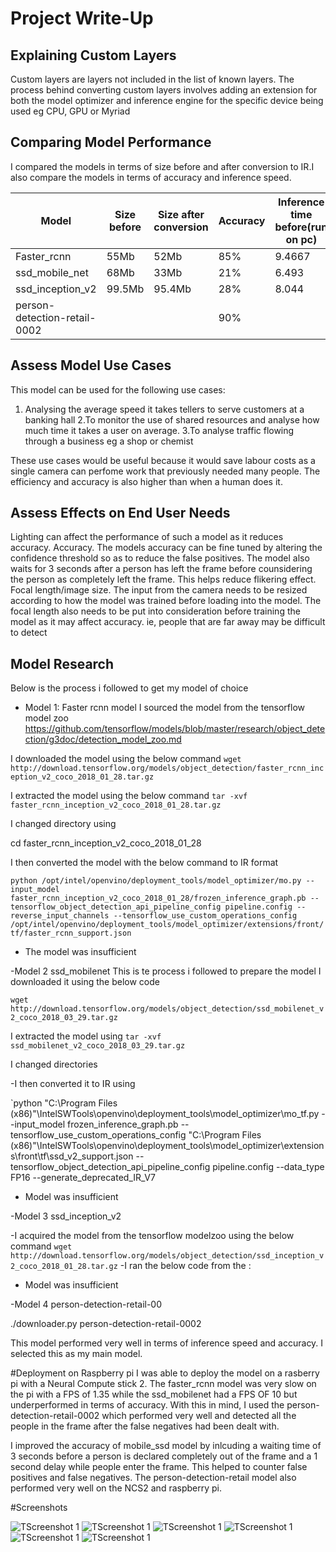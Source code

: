 # Project Write-Up

## Explaining Custom Layers
Custom layers are layers not included in the list of known layers.
The process behind converting custom layers involves adding an extension for both the model optimizer and inference engine for the specific device being used eg CPU, GPU or Myriad



## Comparing Model Performance

I compared the models in terms of size before and after conversion to IR.I also compare the models in terms of accuracy and inference speed.

Model|Size before|Size after conversion|Accuracy|Inference time before(run on pc)|Inference time after
---------|----------|------|------|-------|--------|
Faster_rcnn| 55Mb| 52Mb| 85%|9.4667|907ms
ssd_mobile_net| 68Mb| 33Mb| 21% |6.493|70ms
ssd_inception_v2|99.5Mb|95.4Mb|28%|8.044|157ms
person-detection-retail-0002| | |90%| |47ms



## Assess Model Use Cases

This model can be used for the following use cases:
1. Analysing the average speed it takes tellers to serve customers at a banking hall
2.To monitor the use of shared resources and analyse how much time it takes a user on average.
3.To analyse traffic flowing through a business eg a shop or chemist

These use cases would be useful because it would save labour costs as a single camera can perfome work that previously needed many people. The efficiency and accuracy is also higher than when a human does it.

## Assess Effects on End User Needs

Lighting can affect the performance of such a model as it reduces accuracy. 
Accuracy. The models accuracy can be fine tuned by altering the confidence threshold so as to reduce the false positives. The model also waits for 3 seconds after a person has left the frame before counsidering the person as completely left the frame. This helps reduce flikering effect.
Focal length/image size. The input from the camera needs to be resized according to how the model was trained before loading into the model. The focal length also needs to be put into consideration before training the model as it may affect accuracy. ie, people that are far away may be difficult to detect 

## Model Research



Below is the process i followed to get my model of choice

- Model 1: Faster rcnn model
 I sourced the model from the tensorflow model zoo https://github.com/tensorflow/models/blob/master/research/object_detection/g3doc/detection_model_zoo.md
 
 
 I downloaded the model using the below command
 `wget http://download.tensorflow.org/models/object_detection/faster_rcnn_inception_v2_coco_2018_01_28.tar.gz`
 
 I extracted the model using the below command
 `tar -xvf faster_rcnn_inception_v2_coco_2018_01_28.tar.gz`
  
 I changed directory using
  
 cd faster_rcnn_inception_v2_coco_2018_01_28
  
 I then converted the model with the below command to IR format
  
  `python /opt/intel/openvino/deployment_tools/model_optimizer/mo.py --input_model faster_rcnn_inception_v2_coco_2018_01_28/frozen_inference_graph.pb --tensorflow_object_detection_api_pipeline_config pipeline.config --reverse_input_channels --tensorflow_use_custom_operations_config /opt/intel/openvino/deployment_tools/model_optimizer/extensions/front/tf/faster_rcnn_support.json`
  
  - The model was insufficient

-Model 2 ssd_mobilenet
 This is te process i followed to prepare the model
 I downloaded it using the below code
    
  `wget http://download.tensorflow.org/models/object_detection/ssd_mobilenet_v2_coco_2018_03_29.tar.gz`
    
I extracted the model using
`tar -xvf ssd_mobilenet_v2_coco_2018_03_29.tar.gz`

I changed directories

-I then converted it to IR using

`python "C:\Program Files (x86)"\IntelSWTools\openvino\deployment_tools\model_optimizer\mo_tf.py --input_model frozen_inference_graph.pb --tensorflow_use_custom_operations_config "C:\Program Files (x86)"\IntelSWTools\openvino\deployment_tools\model_optimizer\extensions\front\tf\ssd_v2_support.json --tensorflow_object_detection_api_pipeline_config pipeline.config --data_type FP16 --generate_deprecated_IR_V7

- Model was insufficient

-Model 3 ssd_inception_v2

-I acquired the model from the tensorflow modelzoo using the below command
`wget http://download.tensorflow.org/models/object_detection/ssd_inception_v2_coco_2018_01_28.tar.gz`
-I ran the below code from the :



- Model was insufficient

-Model 4 person-detection-retail-00

./downloader.py person-detection-retail-0002

This model performed very well in terms of inference speed and accuracy. I selected this as my main model.



#Deployment on Raspberry pi
I was able to deploy the model on a rasberry pi with a Neural Compute stick 2.
The faster_rcnn model was very slow on the pi with a FPS of 1.35 while the ssd_mobilenet had a FPS OF 10 but underperformed in terms of accuracy.
With this in mind, I used the person-detection-retail-0002 which performed very well and detected all the people in the frame after the false negatives had been dealt with.

I improved the accuracy of mobile_ssd model by inlcuding a waiting time of 3 seconds before a person is declared completely out of the frame and a 1 second delay while people enter the frame.
This helped to counter false positives and false negatives.
The person-detection-retail model also performed very well on the NCS2 and raspberry pi.



  
  
#Screenshots

![TScreenshot 1](images/screenshots/screenshot_1.jpg)
![TScreenshot 1](images/screenshots/screenshot2.jpg)
![TScreenshot 1](images/screenshots/screenshot3.jpg)
![TScreenshot 1](images/screenshots/screenshot_4.jpg)
![TScreenshot 1](images/screenshots/screenshot_5.jpg)
![TScreenshot 1](images/screenshots/screenshot_6.jpg)